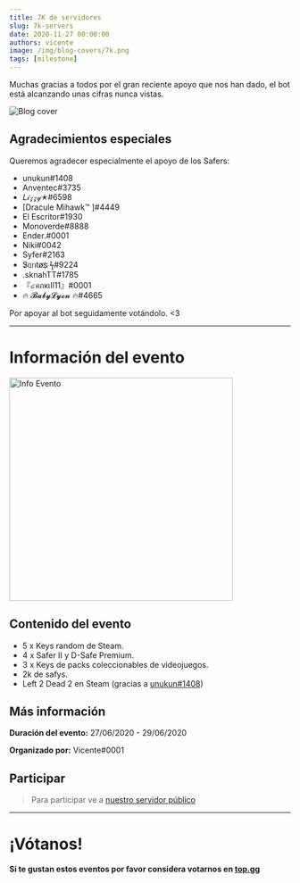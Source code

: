 ```yaml
---
title: 7K de servidores
slug: 7k-servers
date: 2020-11-27 00:00:00
authors: vicente
image: /img/blog-covers/7k.png
tags: [milestone]
---
```


Muchas gracias a todos por el gran reciente apoyo que nos han dado, el bot está alcanzando unas cifras nunca vistas.

![Blog cover](/img/blog-covers/7k.png)
<!--truncate-->

## Agradecimientos especiales
Queremos agradecer especialmente el apoyo de los Safers:

* unukun#1408
* Anventec#3735
* 𝐿𝒾𝓏𝓏𝓎✭#6598
* [Dracule Mihawk™ ]#4449
* El Escritor#1930
* Monoverde#8888
* Ender.#0001
* Niki#0042
* Syfer#2163
* S̷ᥲᥒtøs҉ ϟ#9224
* .sknahTT#1785
* 『๔คภкเll11』#0001
* 🔥 𝓑𝓪𝓫𝔂𝓛𝔂𝓸𝓷 🔥#4665

Por apoyar al bot seguidamente votándolo. <3

* * *

# Información del evento

<img src="https://i.imgur.com/0sEBfT5.gif" alt="Info Evento" width="400" height="400"></img>

## Contenido del evento
* 5 x Keys random de Steam.
* 4 x Safer II y D-Safe Premium.
* 3 x Keys de packs coleccionables de videojuegos.
* 2k de safys.
* Left 2 Dead 2 en Steam (gracias a [unukun#1408](https://discord.com/users/330033362200952833))

## Más información
**Duración del evento:** 27/06/2020 - 29/06/2020

**Organizado por:** Vicente#0001

## Participar
> Para participar ve a [nuestro servidor público](/discord)

* * *

# ¡Vótanos!
**Si te gustan estos eventos por favor considera votarnos en [top.gg](https://top.gg/bot/461171501715161108/vote)**
